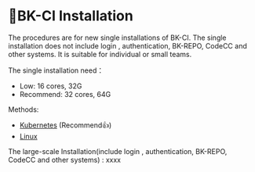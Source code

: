 # 🚀BK-CI Installation

The procedures are for new single installations of BK-CI. The single installation does not include login , authentication, BK-REPO, CodeCC and other systems. It is suitable for individual or small teams.

The single installation need：
- Low: 16 cores, 32G
- Recommend: 32 cores, 64G

Methods:
- [Kubernetes](../install/kubernetes_en.md) (Recommend👍)
- [Linux](../install/linux_en.md)

The large-scale Installation(include login , authentication, BK-REPO, CodeCC and other systems) : xxxx

